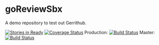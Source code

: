 goReviewSbx
===========

A demo repository to test out Gerrithub.

[![Stories in Ready](https://badge.waffle.io/skriptble/goreviewsbx.png?label=ready&title=Ready)](http://waffle.io/skriptble/goreviewsbx)
[![Coverage Status](https://img.shields.io/coveralls/skriptble/goReviewSbx.svg)](https://coveralls.io/r/skriptble/goReviewSbx?branch=master)
Production: [![Build Status](https://travis-ci.org/skriptble/goReviewSbx.svg?branch=produc)](https://travis-ci.org/skriptble/goReviewSbx)
Master: [![Build Status](https://travis-ci.org/skriptble/goReviewSbx.svg?branch=master)](https://travis-ci.org/skriptble/goReviewSbx)

